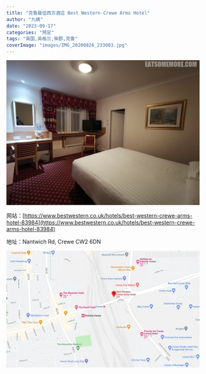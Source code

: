```yaml
---
title: "克鲁最佳西方酒店 Best Western Crewe Arms Hotel"
author: "九姨"
date: "2023-09-17"
categories: "预定"
tags: "英国,英格兰,柴郡,克鲁"
coverImage: "images/IMG_20200826_233003.jpg"
---
```


>

![克鲁最佳西方酒店](images/IMG_20200826_233003.jpg)


网站：[https://www.bestwestern.co.uk/hotels/best-western-crewe-arms-hotel-83984](https://www.bestwestern.co.uk/hotels/best-western-crewe-arms-hotel-83984)

地址：Nantwich Rd, Crewe CW2 6DN

![克鲁最佳西方酒店](images/bwcrewe.jpg)